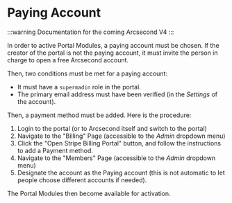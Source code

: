 # Paying Account

:::warning
Documentation for the coming Arcsecond V4
:::

In order to active Portal Modules, a paying account must be chosen. If the creator of the portal is not the paying
account, it must invite the person in charge to open a free Arcsecond account.

Then, two conditions must be met for a paying account:

- It must have a `supermadin` role in the portal.
- The primary email address must have been verified (in the *Settings* of the account).

Then, a payment method must be added. Here is the procedure:

1. Login to the portal (or to Arcsecond itself and switch to the portal)
2. Navigate to the "Billing" Page (accessible to the *Admin* dropdown menu)
3. Click the "Open Stripe Billing Portal" button, and follow the instructions to add a Payment method.
4. Navigate to the "Members" Page (accessible to the *Admin* dropdown menu)
5. Designate the account as the Paying account (this is not automatic to let people choose different accounts if
   needed).

The Portal Modules then become available for activation.

